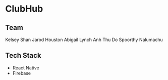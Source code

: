 # ClubHub

## Team
Kelsey Shan
Jarod Houston
Abigail Lynch
Anh Thu Do
Spoorthy Nalumachu

## Tech Stack
- React Native
- Firebase
  
